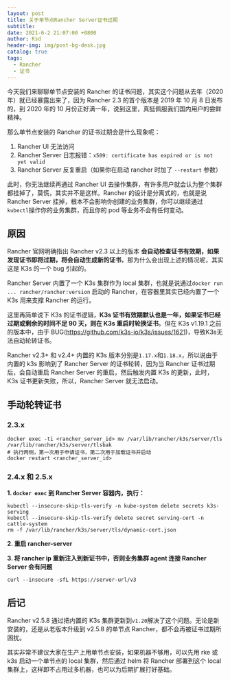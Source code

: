 ```yaml
---
layout: post
title: 关于单节点Rancher Server证书过期
subtitle:
date: 2021-6-2 21:07:00 +0800
author: Ksd
header-img: img/post-bg-desk.jpg
catalog: true
tags:
  - Rancher
  - 证书
---
```


今天我们来聊聊单节点安装的 Rancher 的证书问题，其实这个问题从去年（2020 年）就已经暴露出来了，因为 Rancher 2.3 的首个版本是 2019 年 10 月 8 日发布的，到 2020 年的 10 月份正好满一年，说到这里，真挺佩服我们国内用户的尝鲜精神。

那么单节点安装的 Rancher 的证书过期会是什么现象呢：

1. Rancher UI 无法访问
2. Rancher Server 日志报错：`x509: certificate has expired or is not yet valid`
3. Rancher Server 反复重启（如果你在启动 rancher 时加了 `--restart` 参数）

此时，你无法继续再通过 Rancher UI 去操作集群，有许多用户就会认为整个集群都挂掉了，莫慌，其实并不是这样。Rancher 的设计是分离式的，也就是说 Rancher Server 挂掉，根本不会影响你创建的业务集群，你可以继续通过`kubectl`操作你的业务集群，而且你的 pod 等业务不会有任何变动。

## 原因

Rancher 官网明确指出 Rancher v2.3 以上的版本 **会自动检查证书有效期，如果发现证书即将过期，将会自动生成新的证书**，那为什么会出现上述的情况呢，其实这是 K3s 的一个 bug 引起的。

Rancher Server 内置了一个 K3s 集群作为 local 集群，也就是说通过`docker run ... rancher/rancher:version` 启动的 Rancher，在容器里其实已经内置了一个 K3s 用来支撑 Rancher 的运行。

这里再简单说下 K3s 的证书逻辑，**K3s 证书有效期默认也是一年，如果证书已经过期或剩余的时间不足 90 天，则在 K3s 重启时轮换证书**。但在 K3s v1.19.1 之前的版本中，由于 BUG(https://github.com/k3s-io/k3s/issues/1621)，导致K3s无法自动轮转证书。

Rancher v2.3+ 和 v2.4+ 内置的 K3s 版本分别是`1.17.x`和`1.18.x`，所以说由于内置的 k3s 影响到了 Rancher Server 的证书轮转，因为当 Rancher 证书过期后，会自动重启 Rancher Server 的重启，然后触发内置 K3s 的更新，此时，K3s 证书更新失败，所以，Rancher Server 就无法启动。

## 手动轮转证书

### 2.3.x

```
docker exec -ti <rancher_server_id> mv /var/lib/rancher/k3s/server/tls /var/lib/rancher/k3s/server/tlsbak
# 执行两侧，第一次用于申请证书，第二次用于加载证书并启动
docker restart <rancher_server_id>
```

### 2.4.x 和 2.5.x 

**1. `docker exec` 到 Rancher Server 容器内，执行：**

```
kubectl --insecure-skip-tls-verify -n kube-system delete secrets k3s-serving
kubectl --insecure-skip-tls-verify delete secret serving-cert -n cattle-system
rm -f /var/lib/rancher/k3s/server/tls/dynamic-cert.json
```

**2. 重启 rancher-server**

**3. 将 rancher ip 重新注入到新证书中，否则业务集群 agent 连接 Rancher Server 会有问题**

```
curl --insecure -sfL https://server-url/v3
```

## 后记

Rancher v2.5.8 通过把内置的 K3s 集群更新到`v1.20`解决了这个问题。无论是新安装的，还是从老版本升级到 v2.5.8 的单节点 Rancher，都不会再被证书过期所困扰。

其实非常不建议大家在生产上用单节点安装，如果机器不够用，可以先用 rke 或 k3s 启动一个单节点的 local 集群，然后通过 helm 将 Rancher 部署到这个 local 集群上，这样即不占用过多机器，也可以为后期扩展打好基础。
